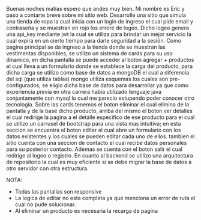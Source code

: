 Buenas noches matias espero que andes muy bien. Mi nombre es Eric y paso a contarte breve sobre mi sitio web.
Desarrolle una sitio que simula una tienda de ropa la cual inicia con un login de ingreso el cual pide email y contraseña y se muestran en rojo los errore de logeo. Dicho logeo genera una api_key mediante jwt la cual se utiliza para brindar un
mejor servicio la cual expira en un cierto tiempo para darle seguridad a la sesión. Como pagina principal se da ingreso a la tienda donde se muestran las vestimentas disponibles, se utilizo un sistema de cards para su uso dinamico, en dicha pantalla se puede acceder al boton agregar + productos el cual lleva a un formulario donde se establece la carga del producto, para dicha carga se utilizo como base de datos a mongoDB el cual a diferencia del sql (que utiliza tablas) mongo utiliza esquemas los cuales son pre-configurados, se eligio dicha base de datos para desarrollar ya que como experiencia previa en otra carrera habia utilizado lenguaje java conjuntamente con mysql lo cual me parecio estupendo poder conocer otro tecnologia. Sobre las cards tenemos el boton eliminar el cual elimina de la pantalla y de la base dicho producto, arriba del mismo el boton ver detalles el cual redirige la pagina a el detalle especifico de ese producto para el cual se utilizo un carrusel de bootstrap para una vista mas intuitiva; en esta seccion se encuentra el boton editar el cual abre un formulario con los datos existentes y los cuales se pueden editar cada uno de ellos. tambien el sitio cuenta con una seccion de contacto el cual recibe datos personales para su posterior contacto. Ademas se cuenta con el boton salir el cual redirige al logeo o registro.
En cuanto al backend se  utilizo una arquitectura de repositorio la cual es muy eficiente si se debe migrar la base de datos a otro servidor con otra estructura.

NOTA: 
* Todas las pantallas son responsive 
* La logica de editar no esta completa ya que menciona un error de ruta el cual no pude solucionar.
* Al eliminar un producto es necesaria la recarga de pagina